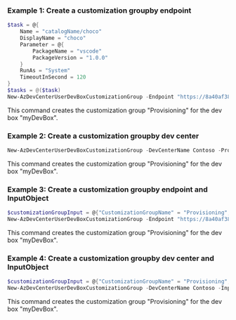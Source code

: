 ### Example 1: Create a customization groupby endpoint
```powershell
$task = @{
    Name = "catalogName/choco"
    DisplayName = "choco"
    Parameter = @{
        PackageName = "vscode"
        PackageVersion = "1.0.0"
    }
    RunAs = "System"
    TimeoutInSecond = 120
}
$tasks = @($task)
New-AzDevCenterUserDevBoxCustomizationGroup -Endpoint "https://8a40af38-3b4c-4672-a6a4-5e964b1870ed-contosodevcenter.centralus.devcenter.azure.com/" -ProjectName DevProject -UserId 786a823c-8037-48ab-89b8-8599901e67d0 -DevBoxName myDevBox -CustomizationGroupName Provisioning -Task $tasks
```
This command creates the customization group "Provisioning" for the dev box "myDevBox".

### Example 2: Create a customization groupby dev center
```powershell
New-AzDevCenterUserDevBoxCustomizationGroup -DevCenterName Contoso -ProjectName DevProject -UserId "me" -DevBoxName myDevBox -CustomizationGroupName Provisioning -Task $tasks
```
This command creates the customization group "Provisioning" for the dev box "myDevBox".

### Example 3: Create a customization groupby endpoint and InputObject
```powershell
$customizationGroupInput = @{"CustomizationGroupName" = "Provisioning"; "DevBoxName" = "myDevBox"; "UserId" = "me"; "ProjectName" = "DevProject" }
New-AzDevCenterUserDevBoxCustomizationGroup -Endpoint "https://8a40af38-3b4c-4672-a6a4-5e964b1870ed-contosodevcenter.centralus.devcenter.azure.com/" -InputObject $customizationGroupInput -Task $tasks
```
This command creates the customization group "Provisioning" for the dev box "myDevBox".

### Example 4: Create a customization groupby dev center and InputObject
```powershell
$customizationGroupInput = @{"CustomizationGroupName" = "Provisioning"; "DevBoxName" = "myDevBox"; "UserId" = "786a823c-8037-48ab-89b8-8599901e67d0"; "ProjectName" = "DevProject" }
New-AzDevCenterUserDevBoxCustomizationGroup -DevCenterName Contoso -InputObject $customizationGroupInput -Task $tasks
```
This command creates the customization group "Provisioning" for the dev box "myDevBox".